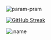 ![param-pram](https://raw.githubusercontent.com/xxspell/xxspell/7b387c90af553a029a9f0cb5a4f1472076a6a91e/banner%20(1).png)

[![GitHub Streak](http://github-readme-streak-stats.herokuapp.com?user=xxspell&theme=tokyonight-duo)](https://git.io/streak-stats)

![:name](https://count.getloli.com/get/@:xxspell)
